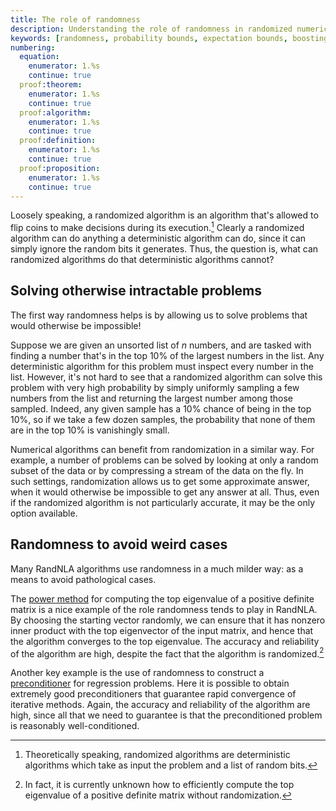 ```yaml
---
title: The role of randomness
description: Understanding the role of randomness in randomized numerical linear algebra algorithms, including expectation bounds, probability bounds, and boosting techniques
keywords: [randomness, probability bounds, expectation bounds, boosting, tail bounds, Markov inequality, randomized algorithms]
numbering:
  equation:
    enumerator: 1.%s
    continue: true
  proof:theorem:
    enumerator: 1.%s
    continue: true
  proof:algorithm:
    enumerator: 1.%s
    continue: true
  proof:definition:
    enumerator: 1.%s
    continue: true
  proof:proposition:
    enumerator: 1.%s
    continue: true
---
```


Loosely speaking, a randomized algorithm is an algorithm that's allowed to flip coins to make decisions during its execution.[^randalg]
Clearly a randomized algorithm can do anything a deterministic algorithm can do, since it can simply ignore the random bits it generates.
Thus, the question is, what can randomized algorithms do that deterministic algorithms cannot?

[^randalg]: Theoretically speaking, randomized algorithms are deterministic algorithms which take as input the problem and a list of random bits.
[^deterministic]: modern computers (which make use of parallelism) are also non-deterministic due to [race-conditions](https://en.wikipedia.org/wiki/Race_condition).


## Solving otherwise intractable problems

The first way randomness helps is by allowing us to solve problems that would otherwise be impossible! 

Suppose we are given an unsorted list of $n$ numbers, and are tasked with finding a number that's in the top 10\% of the largest numbers in the list.
Any deterministic algorithm for this problem must inspect every number in the list.
However, it's not hard to see that a randomized algorithm can solve this problem with very high probability by simply uniformly sampling a few numbers from the list and returning the largest number among those sampled.
Indeed, any given sample has a 10\% chance of being in the top 10\%, so if we take a few dozen samples, the probability that none of them are in the top 10\% is vanishingly small.

Numerical algorithms can benefit from randomization in a similar way. 
For example, a number of problems can be solved by looking at only a random subset of the data or by compressing a stream of the data on the fly.
In such settings, randomization allows us to get some approximate answer, when it would otherwise be impossible to get any answer at all.
Thus, even if the randomized algorithm is not particularly accurate, it may be the only option available.



## Randomness to avoid weird cases

Many RandNLA algorithms use randomness in a much milder way: as a means to avoid pathological cases.

The [power method](https://en.wikipedia.org/wiki/Power_iteration) for computing the top eigenvalue of a positive definite matrix is a nice example of the role randomness tends to play in RandNLA.
By choosing the starting vector randomly, we can ensure that it has nonzero inner product with the top eigenvector of the input matrix, and hence that the algorithm converges to the top eigenvalue.
The accuracy and reliability of the algorithm are high, despite the fact that the algorithm is randomized.[^power-method]

[^power-method]: In fact, it is currently unknown how to efficiently compute the top eigenvalue of a positive definite matrix without randomization.

Another key example is the use of randomness to construct a [preconditioner](https://en.wikipedia.org/wiki/Preconditioner) for regression problems. 
Here it is possible to obtain extremely good preconditioners that guarantee rapid convergence of iterative methods.
Again, the accuracy and reliability of the algorithm are high, since all that we need to guarantee is that the preconditioned problem is reasonably well-conditioned.
